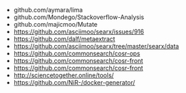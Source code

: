 - github.com/aymara/lima
- github.com/Mondego/Stackoverflow-Analysis
- github.com/majicmoo/Mutate
- https://github.com/asciimoo/searx/issues/916
- https://github.com/dalf/metaextract
- https://github.com/asciimoo/searx/tree/master/searx/data
- https://github.com/commonsearch/cosr-ops
- https://github.com/commonsearch/cosr-front
- https://github.com/commonsearch/cosr-front
- http://sciencetogether.online/tools/
- https://github.com/NiR-/docker-generator/
